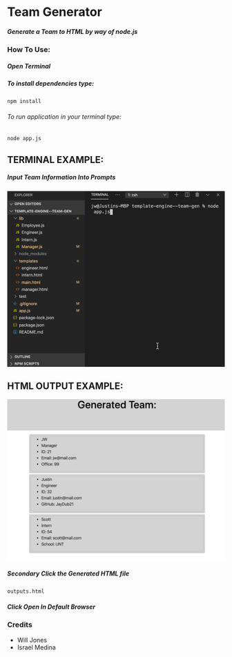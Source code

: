 # Team Generator

##### Generate a Team to HTML by way of node.js

### How To Use:

##### Open Terminal

##### To install dependencies type:
```sh
npm install
```

###### To run application in your terminal  type: 
```sh
node app.js
``` 

## TERMINAL EXAMPLE:
##### Input Team Information Into Prompts
![employee-tracker](images/teamGen.gif)

## HTML OUTPUT EXAMPLE:
![employee-tracker](images/teamGenSS.png)

##### Secondary Click the Generated HTML file
```sh
outputs.html
```
##### Click Open In Default Browser

### Credits
* Will Jones
* Israel Medina